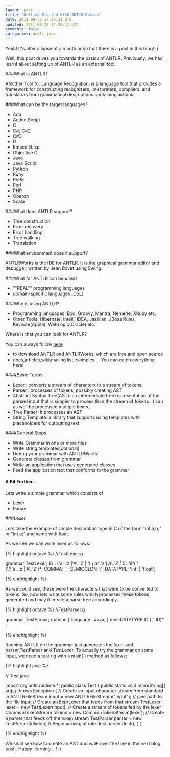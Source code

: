 ```yaml
---           
layout: post
title: "Getting Started With ANTLR:Basics"
date: 2011-09-25 17:20:11 UTC
updated: 2011-09-25 17:20:11 UTC
comments: false
categories: antlr java
---
```

Yeah! It's after a lapse of a month or so that there is a post in this blog! :)

Well, this post drives you towards the basics of ANTLR. Previously, we had learnt about setting up of ANTLR as an external tool. 

###What is ANTLR?

ANother Tool for Language Recognition, is a language tool that provides a framework for constructing recognizers, interpreters, compilers, and translators from grammatical descriptions containing actions.

###What can be the target languages?
* Ada
* Action Script
* C
* C#; C#2
* C#3
* D
* Emacs ELisp
* Objective C
* Java
* Java Script
* Python
* Ruby
* Perl6
* Perl
* PHP
* Oberon
* Scala

###What does ANTLR support?

* Tree construction
* Error recovery
* Error handling
* Tree walking
* Translation

###What environment does it support?

ANTLRWorks is the IDE for ANTLR. It is the graphical grammar editor and debugger, written by Jean Bovet using Swing.


###What for ANTLR can be used?

* ""REAL"" programming languages
* domain-specific languages [DSL]

###Who is using ANTLR?

* Programming languages :Boo, Groovy, Mantra, Nemerle, XRuby etc.
* Other Tools: HIbernate, Intellij IDEA, Jazillian, JBoss Rules, Keynote(Apple), WebLogic(Oracle) etc.

Where is that you can look for ANTLR?

You can always follow [here](http://www.antlr.org)

* to download ANTLR and ANTLRWorks, which are free and open source
* docs,articles,wiki,mailing list,examples.... You can catch everything here!


####Basic Terms

* Lexer : converts a stream of characters to a stream of tokens.
* Parser : processes of tokens, possibly creating AST
*  Abstract Syntax Tree(AST): an intermediate tree representation of the parsed input that is simpler to process than the stream of tokens. It can as well be processed multiple times.
* Tree Parser: It processes an AST
* String Template: a library that supports using templates with placeholders for outputting text

####General Steps

* Write Grammar in one or more files
* Write string templates[optional]
* Debug your grammar with ANTLRWorks
* Generate classes from grammar
* Write an application that uses generated classes
* Feed the application text that conforms to the grammar

#### A Bit Further..

Lets write a simple grammar which consists of

* Lexer
* Parser

###Lexer

Lets take the example of simple declaration type in C of the form "int a,b;" or "int a;" and same with float.

As we see we can write lexer as follows:

{% highlight octave %}
//TestLexer.g

grammar TestLexer;
ID  : ('a'..'z'|'A'..'Z'|'_') 
('a'..'z'|'A'..'Z'|'0'..'9'|'_'
|'.'|'a'..'z'|'A'..'Z')*;
COMMA: ',';
SEMICOLON:';';
DATATYPE: 'int' | 'float';

{% endhighlight %}

As we could see, these were the characters that were to be converted to tokens.
So, now lets write some rules which processes these tokens generated and may it create a parse tree accordingly.

{% highlight octave %}
//TestParser.g

grammar TestParser;
options {
language : Java;
}
decl:DATATYPE ID (',' ID)* ;       

{% endhighlight %}

Running ANTLR on the grammar just generates the lexer and parser,TestParser and TestLexer. To actually try the grammar on some input, we
need a test rig with a main( ) method as follows:

{% highlight java %}

// Test.java

import org.antlr.runtime.*;
public class Test {
public static void main(String[] args) throws Exception {
// Create an input character stream from standard in
ANTLRFileStream input = new ANTLRFileStream("input"); // give path to the file input
// Create an ExprLexer that feeds from that stream
TestLexer lexer = new TestLexer(input);
// Create a stream of tokens fed by the lexer
CommonTokenStream tokens = new CommonTokenStream(lexer);
// Create a parser that feeds off the token stream
TestParser parser = new TestParser(tokens);
// Begin parsing at rule decl
parser.decl();
}
}

{% endhighlight %}

We shall see how to create an AST and walk over the tree in the next blog post..
Happy learning....! :)


